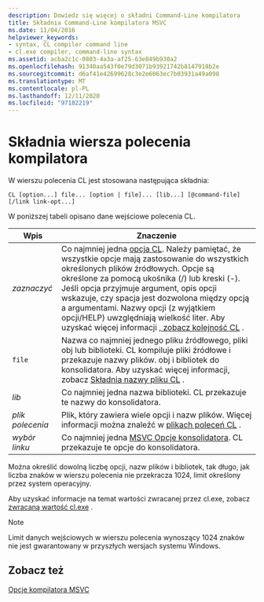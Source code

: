 ```yaml
---
description: Dowiedz się więcej o składni Command-Line kompilatora
title: Składnia Command-Line kompilatora MSVC
ms.date: 11/04/2016
helpviewer_keywords:
- syntax, CL compiler command line
- cl.exe compiler, command-line syntax
ms.assetid: acba2c1c-0803-4a3a-af25-63e849b930a2
ms.openlocfilehash: 91340aa543f0e79d3071b93921742b8147918b2e
ms.sourcegitcommit: d6af41e42699628c3e2e6063ec7b03931a49a098
ms.translationtype: MT
ms.contentlocale: pl-PL
ms.lasthandoff: 12/11/2020
ms.locfileid: "97182219"
---
```

# <a name="compiler-command-line-syntax"></a>Składnia wiersza polecenia kompilatora

W wierszu polecenia CL jest stosowana następująca składnia:

```
CL [option...] file... [option | file]... [lib...] [@command-file] [/link link-opt...]
```

W poniższej tabeli opisano dane wejściowe polecenia CL.

|Wpis|Znaczenie|
|-----------|-------------|
|*zaznaczyć*|Co najmniej jedna [opcja CL](compiler-options.md). Należy pamiętać, że wszystkie opcje mają zastosowanie do wszystkich określonych plików źródłowych. Opcje są określone za pomocą ukośnika (/) lub kreski (-). Jeśli opcja przyjmuje argument, opis opcji wskazuje, czy spacja jest dozwolona między opcją a argumentami. Nazwy opcji (z wyjątkiem opcji/HELP) uwzględniają wielkość liter. Aby uzyskać więcej informacji [, zobacz kolejność CL](order-of-cl-options.md) .|
|`file`|Nazwa co najmniej jednego pliku źródłowego, pliki obj lub biblioteki. CL kompiluje pliki źródłowe i przekazuje nazwy plików. obj i bibliotek do konsolidatora. Aby uzyskać więcej informacji, zobacz [Składnia nazwy pliku CL](cl-filename-syntax.md) .|
|*lib*|Co najmniej jedna nazwa biblioteki. CL przekazuje te nazwy do konsolidatora.|
|*plik polecenia*|Plik, który zawiera wiele opcji i nazw plików. Więcej informacji można znaleźć w [plikach poleceń CL](cl-command-files.md) .|
|*wybór linku*|Co najmniej jedna [MSVC Opcje konsolidatora](linker-options.md). CL przekazuje te opcje do konsolidatora.|

Można określić dowolną liczbę opcji, nazw plików i bibliotek, tak długo, jak liczba znaków w wierszu polecenia nie przekracza 1024, limit określony przez system operacyjny.

Aby uzyskać informacje na temat wartości zwracanej przez cl.exe, zobacz [zwracaną wartość cl.exe](return-value-of-cl-exe.md) .

> [!NOTE]
> Limit danych wejściowych w wierszu polecenia wynoszący 1024 znaków nie jest gwarantowany w przyszłych wersjach systemu Windows.

## <a name="see-also"></a>Zobacz też

[Opcje kompilatora MSVC](compiler-options.md)
